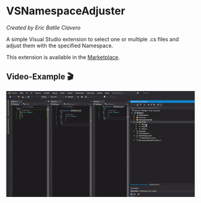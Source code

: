 # VSNamespaceAdjuster
*Created by Eric Batlle Clavero*

 A simple Visual Studio extension to select one or multiple .cs files and adjust them with the specified Namespace.

This extension is available in the [Marketplace](https://marketplace.visualstudio.com/items?itemName=EricBatlleClavero.namespaceAdjuster).

## Video-Example 🎬

<p>
  <img src="NamespaceAdjuster.gif" alt="simple video gif"/>
</p>